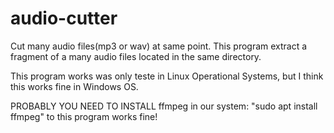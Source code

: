 # audio-cutter
Cut many audio files(mp3 or wav) at same point.
This program extract a fragment of a many audio files located in the same directory.
 
This program works was only teste in Linux Operational Systems, but I think this works fine in Windows OS.
 
PROBABLY YOU NEED TO INSTALL ffmpeg in our system: "sudo apt install ffmpeg" to this program works fine!
